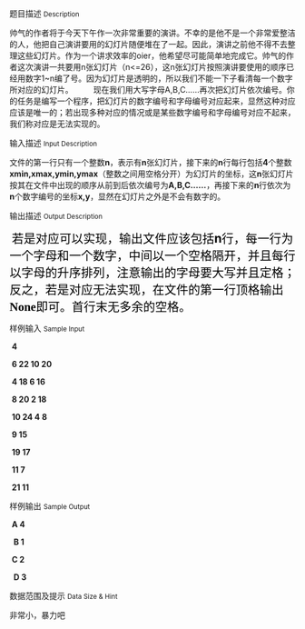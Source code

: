 <div class="panel panel-default">
<div class="area-title">
<span>
题目描述
<small>Description</small>
</span></div>
<div class="panel-body">

<p>帅气的作者将于今天下午作一次非常重要的演讲。不幸的是他不是一个非常爱整洁的人，他把自己演讲要用的幻灯片随便堆在了一起。因此，演讲之前他不得不去整理这些幻灯片。作为一个讲求效率的oier，他希望尽可能简单地完成它。帅气的作者这次演讲一共要用n张幻灯片（n&lt;=26），这n张幻灯片按照演讲要使用的顺序已经用数字1~n编了号。因为幻灯片是透明的，所以我们不能一下子看清每一个数字所对应的幻灯片。  　　现在我们用大写字母A,B,C……再次把幻灯片依次编号。你的任务是编写一个程序，把幻灯片的数字编号和字母编号对应起来，显然这种对应应该是唯一的；若出现多种对应的情况或是某些数字编号和字母编号对应不起来，我们称对应是无法实现的。   </p>

</div>
</div>

<div class="panel panel-default">
<div class="area-title">
<span>
输入描述
<small>Input Description</small>
</span></div>
<div class="panel-body">
<p><span style=""><span style="">文件的第一行只有一个整数<strong>n</strong>，表示有</span><span style=""><strong>n</strong></span><span style="">张幻灯片，接下来的<strong>n</strong>行每行包括<strong>4</strong>个整数<strong>xmin,xmax,ymin,ymax</strong>（整数之间用空格分开）为幻灯片的坐标，这<strong>n</strong>张幻灯片按其在文件中出现的顺序从前到后依次编号为<strong>A,B,C……</strong>，再接下来的</span><span style=""><strong>n</strong></span><span style="">行依次为<strong>n</strong>个数字编号的坐标<strong>x,y</strong>，显然在幻灯片之外是不会有数</span></span><span style="">字的。</span></p>

</div>
</div>
<div  class="panel panel-default">
<div class="area-title">
<span>
输出描述
<small>Output Description</small>
</span></div>
<div class="panel-body">

<p><span style="color: rgb(0, 0, 0);">&nbsp;<span style="font-family: 黑体; font-size: 21px;">若是对应可以实现，输出文件应该包括</span><span style="font-size: 21px;"><strong>n</strong></span><span style="font-family: 黑体; font-size: 21px;">行，每一行为一个字母和一个数字，中间以一个空格隔开，并且每行以字母的升序排列，注意输出的字母要大写并且定格；反之，若是对应无法实现，在文件的第一行顶格输出<strong>None</strong>即可。首行末无多余的空格。 </span> &nbsp;</span></p>

</div>
</div>


<div class="panel panel-default">
<div class="area-title">
<span>
样例输入
<small>Sample Input</small>
</span></div>
<div class="panel-body">
<p><span style=""> <span style=""><strong>4 </strong></span></span></p><p><span style=""> <span style=""><strong>6 22 10 20 </strong></span></span></p><p><span style=""><span style=""></span> <span style=""><strong>4 18 6 16 </strong></span></span></p><p><span style=""><span style=""></span> <span style=""><strong>8 20 2 18 </strong></span></span></p><p><span style=""><span style=""></span> <span style=""><strong>10 24 4 8 </strong></span></span></p><p><span style=""><span style=""></span> <span style=""><strong>9 15 </strong></span></span></p><p><span style=""><span style=""></span> <span style=""><strong>19 17 </strong></span></span></p><p><span style=""><span style=""></span> <span style=""><strong>11 7 </strong></span></span></p><p><span style=""><span style=""></span> <span style=""><strong>21 11</strong></span><span style=""><strong> </strong></span>  </span></p>

</div>
</div>

<div class="panel panel-default">
<div class="area-title">
<span>
样例输出
<small>Sample Output</small>
</span></div>
<div class="panel-body">
<p><span style=""> <span style=""><strong>A 4</strong></span></span></p><p><span style=""><span style=""><strong> </strong></span> <span style=""><strong>B 1 </strong></span></span></p><p><span style=""><span style=""></span> <span style=""><strong>C 2</strong></span></span></p><p><span style=""><span style=""><strong> </strong></span> <span style=""><strong>D 3</strong></span><span style=""><strong> </strong></span>  </span></p>

</div>
</div>

<div class="panel panel-default">
<div class="area-title">
<span>
数据范围及提示
<small>Data Size & Hint</small>
</span></div>
<div class="panel-body">
<p>非常小，暴力吧</p>
</div>
</div>